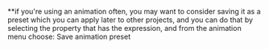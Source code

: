 **if you're using an animation often, you may want to consider saving it as a preset which you can apply later to other projects, and you can do that by selecting the property that has the expression, and from the animation menu choose: Save animation preset

